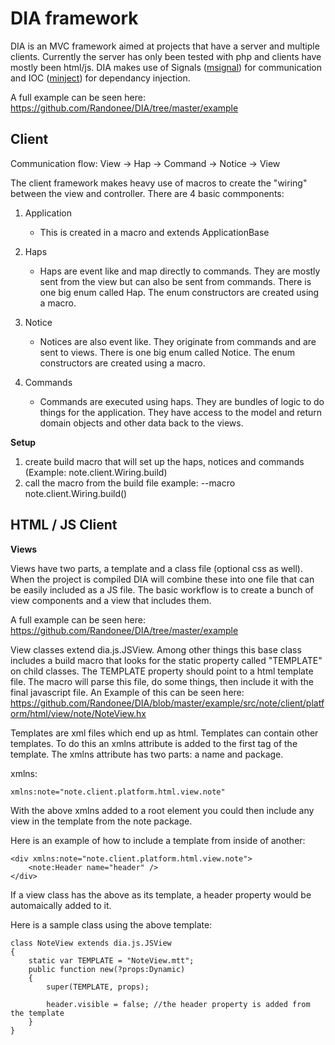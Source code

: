 DIA framework
==========

DIA is an MVC framework aimed at projects that have a server and multiple clients. Currently the server has only been tested with php and clients have mostly been html/js. DIA makes use of Signals ([msignal](https://github.com/massiveinteractive/msignal "msignal")) for communication and IOC ([minject](https://github.com/massiveinteractive/minject "minject")) for dependancy injection.

A full example can be seen here:
https://github.com/Randonee/DIA/tree/master/example


**Client**
----------


Communication flow:
View -> Hap -> Command -> Notice -> View

The client framework makes heavy use of macros to create the "wiring" between the view and controller. There are 4 basic commponents:

1. Application
	* This is created in a macro and extends ApplicationBase

2. Haps
	* Haps are event like and map directly to commands. They are mostly sent from the view but can also be sent from commands. There is one big enum called Hap. The enum constructors are created using a macro.

3. Notice
	* Notices are also event like. They originate from commands and are sent to views. There is one big enum called Notice. The enum constructors are created using a macro.

4. Commands
	* Commands are executed using haps. They are bundles of logic to do things for the application. They have access to the model and return domain objects and other data back to the views.

**Setup**

1. create build macro that will set up the haps, notices and commands (Example: note.client.Wiring.build)
2. call the macro from the build file example: --macro note.client.Wiring.build()


HTML / JS Client
----------

**Views**

Views have two parts, a template and a class file (optional css as well). When the project is compiled DIA will combine these into one file that can be easily included as a JS file. The basic workflow is to create a bunch of view components and a view that includes them.

A full example can be seen here:
https://github.com/Randonee/DIA/tree/master/example

View classes extend dia.js.JSView. Among other things this base class includes a build macro that looks for the static property called "TEMPLATE" on child classes. The TEMPLATE property should point to a html template file. The macro will parse this file, do some things, then include it with the final javascript file.
An Example of this can be seen here: https://github.com/Randonee/DIA/blob/master/example/src/note/client/platform/html/view/note/NoteView.hx

Templates are xml files which end up as html. Templates can contain other templates. To do this an xmlns attribute is added to the first tag of the template. The xmlns attribute has two parts: a name and package.

xmlns:

	xmlns:note="note.client.platform.html.view.note"

With the above xmlns added to a root element you could then include any view in the template from the note package.

Here is an example of how to include a template from inside of another:

	<div xmlns:note="note.client.platform.html.view.note">
		<note:Header name="header" />
	</div>

If a view class has the above as its template, a header property would be automaically added to it.

Here is a sample class using the above template:

	class NoteView extends dia.js.JSView
	{
		static var TEMPLATE = "NoteView.mtt";
		public function new(?props:Dynamic)
		{
			super(TEMPLATE, props);

			header.visible = false; //the header property is added from the template
		}
	}

